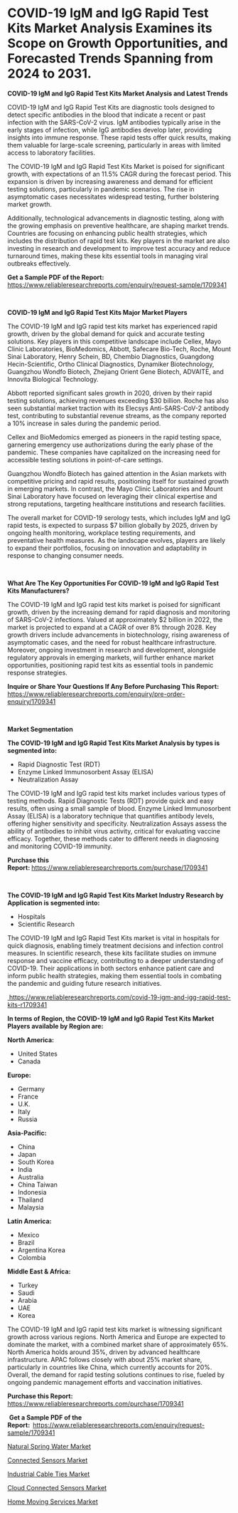 <p><h1>COVID-19 IgM and IgG Rapid Test Kits Market Analysis Examines its Scope on Growth Opportunities, and Forecasted Trends Spanning from 2024 to 2031.</h1></p><p><strong>COVID-19 IgM and IgG Rapid Test Kits Market Analysis and Latest Trends</strong></p>
<p><p>COVID-19 IgM and IgG Rapid Test Kits are diagnostic tools designed to detect specific antibodies in the blood that indicate a recent or past infection with the SARS-CoV-2 virus. IgM antibodies typically arise in the early stages of infection, while IgG antibodies develop later, providing insights into immune response. These rapid tests offer quick results, making them valuable for large-scale screening, particularly in areas with limited access to laboratory facilities.</p><p>The COVID-19 IgM and IgG Rapid Test Kits Market is poised for significant growth, with expectations of an 11.5% CAGR during the forecast period. This expansion is driven by increasing awareness and demand for efficient testing solutions, particularly in pandemic scenarios. The rise in asymptomatic cases necessitates widespread testing, further bolstering market growth. </p><p>Additionally, technological advancements in diagnostic testing, along with the growing emphasis on preventive healthcare, are shaping market trends. Countries are focusing on enhancing public health strategies, which includes the distribution of rapid test kits. Key players in the market are also investing in research and development to improve test accuracy and reduce turnaround times, making these kits essential tools in managing viral outbreaks effectively.</p></p>
<p><strong>Get a Sample PDF of the Report:&nbsp;</strong> <a href="https://www.reliableresearchreports.com/enquiry/request-sample/1709341?utm_campaign=1605&utm_medium=2&utm_source=Github&utm_content=ia&utm_term=21102024&utm_id=covid-19-igm-and-igg-rapid-test-kits">https://www.reliableresearchreports.com/enquiry/request-sample/1709341</a></p>
<p>&nbsp;</p>
<p><strong>COVID-19 IgM and IgG Rapid Test Kits Major Market Players</strong></p>
<p><p>The COVID-19 IgM and IgG rapid test kits market has experienced rapid growth, driven by the global demand for quick and accurate testing solutions. Key players in this competitive landscape include Cellex, Mayo Clinic Laboratories, BioMedomics, Abbott, Safecare Bio-Tech, Roche, Mount Sinai Laboratory, Henry Schein, BD, Chembio Diagnostics, Guangdong Hecin-Scientific, Ortho Clinical Diagnostics, Dynamiker Biotechnology, Guangzhou Wondfo Biotech, Zhejiang Orient Gene Biotech, ADVAITE, and Innovita Biological Technology.</p><p>Abbott reported significant sales growth in 2020, driven by their rapid testing solutions, achieving revenues exceeding $30 billion. Roche has also seen substantial market traction with its Elecsys Anti-SARS-CoV-2 antibody test, contributing to substantial revenue streams, as the company reported a 10% increase in sales during the pandemic period.</p><p>Cellex and BioMedomics emerged as pioneers in the rapid testing space, garnering emergency use authorizations during the early phase of the pandemic. These companies have capitalized on the increasing need for accessible testing solutions in point-of-care settings.</p><p>Guangzhou Wondfo Biotech has gained attention in the Asian markets with competitive pricing and rapid results, positioning itself for sustained growth in emerging markets. In contrast, the Mayo Clinic Laboratories and Mount Sinai Laboratory have focused on leveraging their clinical expertise and strong reputations, targeting healthcare institutions and research facilities.</p><p>The overall market for COVID-19 serology tests, which includes IgM and IgG rapid tests, is expected to surpass $7 billion globally by 2025, driven by ongoing health monitoring, workplace testing requirements, and preventative health measures. As the landscape evolves, players are likely to expand their portfolios, focusing on innovation and adaptability in response to changing consumer needs.</p></p>
<p>&nbsp;</p>
<p><strong>What Are The Key Opportunities For COVID-19 IgM and IgG Rapid Test Kits Manufacturers?</strong></p>
<p><p>The COVID-19 IgM and IgG rapid test kits market is poised for significant growth, driven by the increasing demand for rapid diagnosis and monitoring of SARS-CoV-2 infections. Valued at approximately $2 billion in 2022, the market is projected to expand at a CAGR of over 8% through 2028. Key growth drivers include advancements in biotechnology, rising awareness of asymptomatic cases, and the need for robust healthcare infrastructure. Moreover, ongoing investment in research and development, alongside regulatory approvals in emerging markets, will further enhance market opportunities, positioning rapid test kits as essential tools in pandemic response strategies.</p></p>
<p><strong>Inquire or Share Your Questions If Any Before Purchasing This Report:</strong> <a href="https://www.reliableresearchreports.com/enquiry/pre-order-enquiry/1709341?utm_campaign=1605&utm_medium=2&utm_source=Github&utm_content=ia&utm_term=21102024&utm_id=covid-19-igm-and-igg-rapid-test-kits">https://www.reliableresearchreports.com/enquiry/pre-order-enquiry/1709341</a></p>
<p>&nbsp;</p>
<p><strong>Market Segmentation</strong></p>
<p><strong>The COVID-19 IgM and IgG Rapid Test Kits Market Analysis by types is segmented into:</strong></p>
<p><ul><li>Rapid Diagnostic Test (RDT)</li><li>Enzyme Linked Immunosorbent Assay (ELISA)</li><li>Neutralization Assay</li></ul></p>
<p><p>The COVID-19 IgM and IgG rapid test kits market includes various types of testing methods. Rapid Diagnostic Tests (RDT) provide quick and easy results, often using a small sample of blood. Enzyme Linked Immunosorbent Assay (ELISA) is a laboratory technique that quantifies antibody levels, offering higher sensitivity and specificity. Neutralization Assays assess the ability of antibodies to inhibit virus activity, critical for evaluating vaccine efficacy. Together, these methods cater to different needs in diagnosing and monitoring COVID-19 immunity.</p></p>
<p><strong>Purchase this Report:&nbsp;</strong><a href="https://www.reliableresearchreports.com/purchase/1709341?utm_campaign=1605&utm_medium=2&utm_source=Github&utm_content=ia&utm_term=21102024&utm_id=covid-19-igm-and-igg-rapid-test-kits">https://www.reliableresearchreports.com/purchase/1709341</a></p>
<p>&nbsp;</p>
<p><strong>The COVID-19 IgM and IgG Rapid Test Kits Market Industry Research by Application is segmented into:</strong></p>
<p><ul><li>Hospitals</li><li>Scientific Research</li></ul></p>
<p><p>The COVID-19 IgM and IgG Rapid Test Kits market is vital in hospitals for quick diagnosis, enabling timely treatment decisions and infection control measures. In scientific research, these kits facilitate studies on immune response and vaccine efficacy, contributing to a deeper understanding of COVID-19. Their applications in both sectors enhance patient care and inform public health strategies, making them essential tools in combating the pandemic and guiding future research initiatives.</p></p>
<p><a href="https://www.reliableresearchreports.com/covid-19-igm-and-igg-rapid-test-kits-r1709341?utm_campaign=1605&utm_medium=2&utm_source=Github&utm_content=ia&utm_term=21102024&utm_id=covid-19-igm-and-igg-rapid-test-kits">&nbsp;https://www.reliableresearchreports.com/covid-19-igm-and-igg-rapid-test-kits-r1709341</a></p>
<p><strong>In terms of Region, the COVID-19 IgM and IgG Rapid Test Kits Market Players available by Region are:</strong></p>
<p>
    <p> <strong> North America: </strong>
        <ul>
            <li>United States</li>
            <li>Canada</li>
        </ul>
        </p> 
    <p> <strong> Europe: </strong>
        <ul>
            <li>Germany</li>
            <li>France</li>
            <li>U.K.</li>
            <li>Italy</li>
            <li>Russia</li>
        </ul>
        </p> 
    <p> <strong> Asia-Pacific: </strong>
        <ul>
            <li>China</li>
            <li>Japan</li>
            <li>South Korea</li>
            <li>India</li>
            <li>Australia</li>
            <li>China Taiwan</li>
            <li>Indonesia</li>
            <li>Thailand</li>
            <li>Malaysia</li>
        </ul>
        </p> 
    <p> <strong> Latin America: </strong>
        <ul>
            <li>Mexico</li>
            <li>Brazil</li>
            <li>Argentina Korea</li>
            <li>Colombia</li>
        </ul>
        </p> 
    <p> <strong> Middle East & Africa: </strong>
        <ul>
            <li>Turkey</li>
            <li>Saudi</li>
            <li>Arabia</li>
            <li>UAE</li>
            <li>Korea</li>
        </ul>
    </p>
    </p>
<p><p>The COVID-19 IgM and IgG rapid test kits market is witnessing significant growth across various regions. North America and Europe are expected to dominate the market, with a combined market share of approximately 65%. North America holds around 35%, driven by advanced healthcare infrastructure. APAC follows closely with about 25% market share, particularly in countries like China, which currently accounts for 20%. Overall, the demand for rapid testing solutions continues to rise, fueled by ongoing pandemic management efforts and vaccination initiatives.</p></p>
<p><strong>Purchase this Report: </strong><a href="https://www.reliableresearchreports.com/purchase/1709341?utm_campaign=1605&utm_medium=2&utm_source=Github&utm_content=ia&utm_term=21102024&utm_id=covid-19-igm-and-igg-rapid-test-kits">https://www.reliableresearchreports.com/purchase/1709341</a></p>
<p>&nbsp;<strong>Get a Sample PDF of the Report:&nbsp;&nbsp;</strong><a href="https://www.reliableresearchreports.com/enquiry/request-sample/1709341?utm_campaign=1605&utm_medium=2&utm_source=Github&utm_content=ia&utm_term=21102024&utm_id=covid-19-igm-and-igg-rapid-test-kits">https://www.reliableresearchreports.com/enquiry/request-sample/1709341</a></p>
<p><strong></strong></p>
<p><p><a href="https://www.linkedin.com/pulse/natural-spring-water-market-ecosystem-competitive-landscape-tiopf?utm_campaign=1605&utm_medium=2&utm_source=Github&utm_content=ia&utm_term=21102024&utm_id=covid-19-igm-and-igg-rapid-test-kits">Natural Spring Water Market</a></p><p><a href="https://www.linkedin.com/pulse/connected-sensors-market-evolution-regional-adaptations-innovation-tu64f?utm_campaign=1605&utm_medium=2&utm_source=Github&utm_content=ia&utm_term=21102024&utm_id=covid-19-igm-and-igg-rapid-test-kits">Connected Sensors Market</a></p><p><a href="https://www.linkedin.com/pulse/global-industrial-cable-ties-market-focus-application-end-use-5zktf?utm_campaign=1605&utm_medium=2&utm_source=Github&utm_content=ia&utm_term=21102024&utm_id=covid-19-igm-and-igg-rapid-test-kits">Industrial Cable Ties Market</a></p><p><a href="https://www.linkedin.com/pulse/cloud-connected-sensors-market-global-trends-forecast-2024--89euf?utm_campaign=1605&utm_medium=2&utm_source=Github&utm_content=ia&utm_term=21102024&utm_id=covid-19-igm-and-igg-rapid-test-kits">Cloud Connected Sensors Market</a></p><p><a href="https://www.linkedin.com/pulse/influencing-factors-home-moving-services-market-insights-gr9sf?utm_campaign=1605&utm_medium=2&utm_source=Github&utm_content=ia&utm_term=21102024&utm_id=covid-19-igm-and-igg-rapid-test-kits">Home Moving Services Market</a></p></p>